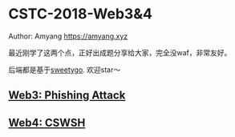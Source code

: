 # CSTC-2018-Web3&4

Author: Amyang https://amyang.xyz

最近刚学了这两个点，正好出成题分享给大家，完全没waf，非常友好。

后端都是基于[sweetygo](https://github.com/AmyangXYZ/sweetygo). 欢迎star～

## [Web3: Phishing Attack](https://github.com/AmyangXYZ/cstc-2018-web3-4/tree/master/Phishing)

## [Web4: CSWSH](https://github.com/AmyangXYZ/cstc-2018-web3-4/tree/master/CSWSH)